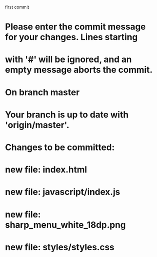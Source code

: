 first commit
# Please enter the commit message for your changes. Lines starting
# with '#' will be ignored, and an empty message aborts the commit.
#
# On branch master
# Your branch is up to date with 'origin/master'.
#
# Changes to be committed:
#	new file:   index.html
#	new file:   javascript/index.js
#	new file:   sharp_menu_white_18dp.png
#	new file:   styles/styles.css
#
